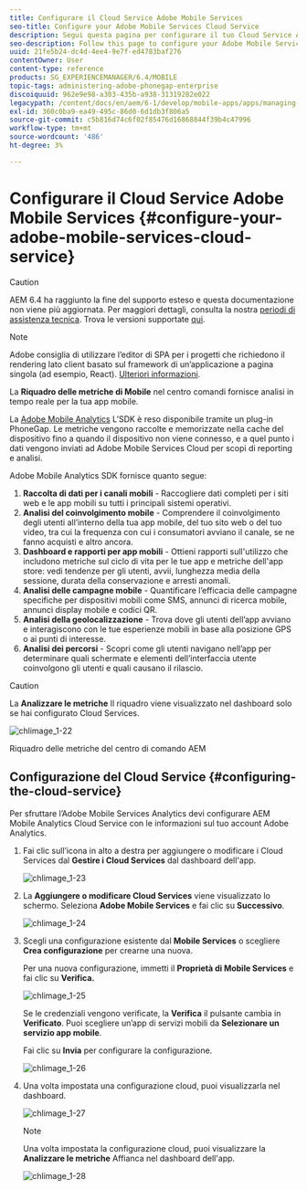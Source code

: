 ```yaml
---
title: Configurare il Cloud Service Adobe Mobile Services
seo-title: Configure your Adobe Mobile Services Cloud Service
description: Segui questa pagina per configurare il tuo Cloud Service Adobe Mobile Services .
seo-description: Follow this page to configure your Adobe Mobile Services Cloud Service.
uuid: 21fe5b24-dc4d-4ee4-9e7f-ed4783baf276
contentOwner: User
content-type: reference
products: SG_EXPERIENCEMANAGER/6.4/MOBILE
topic-tags: administering-adobe-phonegap-enterprise
discoiquuid: 962e9e98-a303-435b-a938-31319282e022
legacypath: /content/docs/en/aem/6-1/develop/mobile-apps/apps/managing-aem-mobile-apps/configure-your-adobe-phonegap-build-cloud-service1
exl-id: 360c0ba9-ea49-495c-86d0-6d1db3f806a5
source-git-commit: c5b816d74c6f02f85476d16868844f39b4c47996
workflow-type: tm+mt
source-wordcount: '486'
ht-degree: 3%

---
```


# Configurare il Cloud Service Adobe Mobile Services {#configure-your-adobe-mobile-services-cloud-service}

>[!CAUTION]
>
>AEM 6.4 ha raggiunto la fine del supporto esteso e questa documentazione non viene più aggiornata. Per maggiori dettagli, consulta la nostra [periodi di assistenza tecnica](https://helpx.adobe.com/it/support/programs/eol-matrix.html). Trova le versioni supportate [qui](https://experienceleague.adobe.com/docs/).

>[!NOTE]
>
>Adobe consiglia di utilizzare l’editor di SPA per i progetti che richiedono il rendering lato client basato sul framework di un’applicazione a pagina singola (ad esempio, React). [Ulteriori informazioni](/help/sites-developing/spa-overview.md).

La **Riquadro delle metriche di Mobile** nel centro comandi fornisce analisi in tempo reale per la tua app mobile.

La [Adobe Mobile Analytics](https://www.adobe.com/ca/solutions/digital-analytics/mobile-web-apps-analytics.html) L’SDK è reso disponibile tramite un plug-in PhoneGap. Le metriche vengono raccolte e memorizzate nella cache del dispositivo fino a quando il dispositivo non viene connesso, e a quel punto i dati vengono inviati ad Adobe Mobile Services Cloud per scopi di reporting e analisi.

Adobe Mobile Analytics SDK fornisce quanto segue:

1. **Raccolta di dati per i canali mobili** - Raccogliere dati completi per i siti web e le app mobili su tutti i principali sistemi operativi.
1. **Analisi del coinvolgimento mobile** - Comprendere il coinvolgimento degli utenti all’interno della tua app mobile, del tuo sito web o del tuo video, tra cui la frequenza con cui i consumatori avviano il canale, se ne fanno acquisti e altro ancora.
1. **Dashboard e rapporti per app mobili** - Ottieni rapporti sull&#39;utilizzo che includono metriche sul ciclo di vita per le tue app e metriche dell&#39;app store: vedi tendenze per gli utenti, avvii, lunghezza media della sessione, durata della conservazione e arresti anomali.
1. **Analisi delle campagne mobile** - Quantificare l’efficacia delle campagne specifiche per dispositivi mobili come SMS, annunci di ricerca mobile, annunci display mobile e codici QR.
1. **Analisi della geolocalizzazione** - Trova dove gli utenti dell’app avviano e interagiscono con le tue esperienze mobili in base alla posizione GPS o ai punti di interesse.
1. **Analisi dei percorsi** - Scopri come gli utenti navigano nell’app per determinare quali schermate e elementi dell’interfaccia utente coinvolgono gli utenti e quali causano il rilascio.

>[!CAUTION]
>
>La **Analizzare le metriche** Il riquadro viene visualizzato nel dashboard solo se hai configurato Cloud Services.

![chlimage_1-22](assets/chlimage_1-22.png)

Riquadro delle metriche del centro di comando AEM

## Configurazione del Cloud Service {#configuring-the-cloud-service}

Per sfruttare l’Adobe Mobile Services Analytics devi configurare AEM Mobile Analytics Cloud Service con le informazioni sul tuo account Adobe Analytics.

1. Fai clic sull’icona in alto a destra per aggiungere o modificare i Cloud Services dal **Gestire i Cloud Services** dal dashboard dell&#39;app.

   ![chlimage_1-23](assets/chlimage_1-23.png)

1. La **Aggiungere o modificare Cloud Services** viene visualizzato lo schermo. Seleziona **Adobe Mobile Services** e fai clic su **Successivo**.

   ![chlimage_1-24](assets/chlimage_1-24.png)

1. Scegli una configurazione esistente dal **Mobile Services** o scegliere **Crea configurazione** per crearne una nuova.

   Per una nuova configurazione, immetti il **Proprietà di Mobile Services** e fai clic su **Verifica.**

   ![chlimage_1-25](assets/chlimage_1-25.png)

   Se le credenziali vengono verificate, la **Verifica** il pulsante cambia in **Verificato**. Puoi scegliere un’app di servizi mobili da **Selezionare un servizio app mobile**.

   Fai clic su **Invia** per configurare la configurazione.

   ![chlimage_1-26](assets/chlimage_1-26.png)

1. Una volta impostata una configurazione cloud, puoi visualizzarla nel dashboard.

   ![chlimage_1-27](assets/chlimage_1-27.png)

   >[!NOTE]
   >
   >Una volta impostata la configurazione cloud, puoi visualizzare la **Analizzare le metriche** Affianca nel dashboard dell&#39;app.

   ![chlimage_1-28](assets/chlimage_1-28.png)
